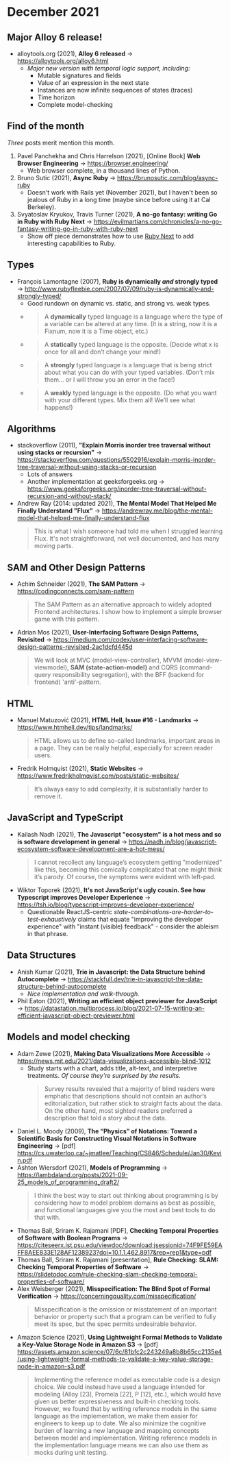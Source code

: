 # December 2021

## Major Alloy 6 release!

+ alloytools.org (2021), **Alloy 6 released** &#8594; https://alloytools.org/alloy6.html
    + *Major new version with temporal logic support, including:*
        + Mutable signatures and fields
        + Value of an expression in the next state
        + Instances are now infinite sequences of states (traces)
        + Time horizon
        + Complete model-checking

## Find of the month

*Three* posts merit mention this month.

1. Pavel Panchekha and Chris Harrelson (2021), \[Online Book] **Web Browser Engineering** &#8594; https://browser.engineering/
    + Web browser complete, in a thousand lines of Python.
2. Bruno Sutic (2021), **Async Ruby** &#8594; https://brunosutic.com/blog/async-ruby
    + Doesn't work with Rails yet (November 2021), but I haven't been so jealous of Ruby in a long time (maybe since before using it at Cal Berkeley).
3. Svyatoslav Kryukov, Travis Turner (2021), **A no-go fantasy: writing Go in Ruby with Ruby Next** &#8594; https://evilmartians.com/chronicles/a-no-go-fantasy-writing-go-in-ruby-with-ruby-next
    + Show off piece demonstrates how to use [Ruby Next](https://github.com/ruby-next/ruby-next) to add interesting capabilities to Ruby.
   
## Types

+ François Lamontagne (2007), **Ruby is dynamically *and* strongly typed** &#8594; http://www.rubyfleebie.com/2007/07/09/ruby-is-dynamically-and-strongly-typed/
  + Good rundown on dynamic vs. static, and strong vs. weak types.
  + > A **dynamically** typed language is a language where the type of a variable can be altered at any time. (It is a string, now it is a Fixnum, now it is a Time object, etc.)
  + > A **statically** typed language is the opposite. (Decide what x is once for all and don’t change your mind!)
  + > A **strongly** typed language is a language that is being strict about what you can do with your typed variables. (Don’t mix them… or I will throw you an error in the face!)
  + > A **weakly** typed language is the opposite. (Do what you want with your different types. Mix them all! We’ll see what happens!)


## Algorithms

+ stackoverflow (2011), **"Explain Morris inorder tree traversal without using stacks or recursion"** &#8594; https://stackoverflow.com/questions/5502916/explain-morris-inorder-tree-traversal-without-using-stacks-or-recursion
  + Lots of answers
  + Another implementation at geeksforgeeks.org &#8594; https://www.geeksforgeeks.org/inorder-tree-traversal-without-recursion-and-without-stack/
+ Andrew Ray (2014: updated 2021), **The Mental Model That Helped Me Finally Understand "Flux"** &#8594; https://andrewray.me/blog/the-mental-model-that-helped-me-finally-understand-flux
    > This is what I wish someone had told me when I struggled learning Flux. It's not straightforward, not well documented, and has many moving parts.

## SAM and Other Design Patterns

+ Achim Schneider (2021), **The SAM Pattern** &#8594; https://codingconnects.com/sam-pattern
    > The SAM Pattern as an alternative approach to widely adopted Frontend architectures. I show how to implement a simple browser game with this pattern.
+ Adrian Mos (2021), **User-Interfacing Software Design Patterns, Revisited** &#8594; https://medium.com/codex/user-interfacing-software-design-patterns-revisited-2ac1dcfd445d
    > We will look at MVC (model-view-controller), MVVM (model-view-viewmodel), **SAM (state-action-model)** and CQRS (command-query responsibility segregation), with the BFF (backend for frontend) 'anti'-pattern.

## HTML

+ Manuel Matuzović (2021), **HTML Hell, Issue #16 - Landmarks** &#8594; https://www.htmhell.dev/tips/landmarks/
    > HTML allows us to define so-called landmarks, important areas in a page. They can be really helpful, especially for screen reader users.
+ Fredrik Holmquist (2021), **Static Websites** &#8594; https://www.fredrikholmqvist.com/posts/static-websites/
    > It’s always easy to add complexity, it is substantially harder to remove it.

## JavaScript and TypeScript

+ Kailash Nadh (2021), **The Javascript "ecosystem" is a hot mess and so is software development in general** &#8594; https://nadh.in/blog/javascript-ecosystem-software-development-are-a-hot-mess/
    > I cannot recollect any language’s ecosystem getting "modernized" like this, becoming this comically complicated that one might think it’s parody. Of course, the symptoms were evident with left-pad.
+ Wiktor Toporek (2021), **It's not JavaScript's ugly cousin. See how Typescript improves Developer Experience** &#8594; https://tsh.io/blog/typescript-improves-developer-experience/
  + Questionable ReactJS-centric *state-combinations-are-harder-to-test-exhaustively* claims that equate "improving the developer experience" with "instant (visible) feedback" - consider the ableism in that phrase.

## Data Structures

+ Anish Kumar (2021), **Trie in Javascript: the Data Structure behind Autocomplete** &#8594; https://stackfull.dev/trie-in-javascript-the-data-structure-behind-autocomplete
  + *Nice implementation and walk-through.*
+ Phil Eaton (2021), **Writing an efficient object previewer for JavaScript** &#8594; https://datastation.multiprocess.io/blog/2021-07-15-writing-an-efficient-javascript-object-previewer.html

## Models and model checking

+ Adam Zewe (2021), **Making Data Visualizations More Accessible** &#8594; https://news.mit.edu/2021/data-visualizations-accessible-blind-1012
  + Study starts with a chart, adds title, alt-text, and interpretive treatments. *Of course they're surprised by the results.*
    > Survey results revealed that a majority of blind readers were emphatic that descriptions should not contain an author’s editorialization, but rather stick to straight facts about the data. On the other hand, most sighted readers preferred a description that told a story about the data.
+ Daniel L. Moody (2009), **The “Physics” of Notations: Toward a Scientific Basis for Constructing Visual Notations in Software Engineering** &#8594; \[pdf] https://cs.uwaterloo.ca/~jmatlee/Teaching/CS846/Schedule/Jan30/Kevin.pdf
+ Ashton Wiersdorf (2021), **Models of Programming** &#8594; https://lambdaland.org/posts/2021-09-25_models_of_programming_draft2/
    >  I think the best way to start out thinking about programming is by considering how to model problem domains as best as possible, and functional languages give you the most and best tools to do that with.
+ Thomas Ball, Sriram K. Rajamani \[PDF], **Checking Temporal Properties of Software with Boolean Programs** &#8594; https://citeseerx.ist.psu.edu/viewdoc/download;jsessionid=74F9FE59EAFF8AEE833E128AF1238923?doi=10.1.1.462.8917&rep=rep1&type=pdf
+ Thomas Ball, Sriram K. Rajamani \[presentation], **Rule Checking: SLAM: Checking Temporal Properties of Software** &#8594; https://slidetodoc.com/rule-checking-slam-checking-temporal-properties-of-software/
+ Alex Weisberger (2021), **Misspecification: The Blind Spot of Formal Verification** &#8594; https://concerningquality.com/misspecification/
     > Misspecification is the omission or misstatement of an important behavior or property such that a program can be verified to fully meet its spec, but the spec permits undesirable behavior.
+ Amazon Science (2021), **Using Lightweight Formal Methods to Validate a Key-Value Storage Node in Amazon S3** &#8594; \[pdf] https://assets.amazon.science/07/6c/81bfc2c243249a8b8b65cc2135e4/using-lightweight-formal-methods-to-validate-a-key-value-storage-node-in-amazon-s3.pdf
    > Implementing the reference model as executable code is a design choice. We could instead have used a language intended for modeling (Alloy [23], Promela [22], P [12], etc.), which would have given us better expressiveness and built-in checking tools. However, we found that by writing reference models in the same language as the implementation, we make them easier for engineers to keep up to date. We also minimize the cognitive burden of learning a new language and mapping concepts between model and implementation.
    > Writing reference models in the implementation language means we can also use them as mocks during unit testing.

